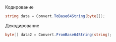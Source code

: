 Кодирование
```c#
string data = Convert.ToBase64String(byte[]);
```

Декодирование
```c#
byte[] data2 = Convert.FromBase64String(string);
```

